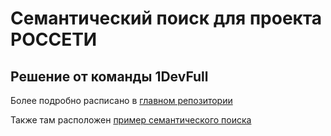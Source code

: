 
# Семантический поиск для проекта РОССЕТИ

## Решение от команды 1DevFull

Более подробно расписано в [главном репозитории](https://github.com/WerWebWer/db_1devfull_ROSSETI_back/blob/master/readme.md#%D1%81%D0%B5%D0%BC%D0%B0%D0%BD%D1%82%D0%B8%D1%87%D0%B5%D1%81%D0%BA%D0%B8%D0%B9-%D0%BF%D0%BE%D0%B8%D1%81%D0%BA)

Также там расположен [пример семантического поиска](https://github.com/WerWebWer/db_1devfull_ROSSETI_back#%D0%BF%D1%80%D0%B8%D0%BC%D0%B5%D1%80-%D1%81%D0%B5%D0%BC%D0%B0%D0%BD%D1%82%D0%B8%D1%87%D0%B5%D1%81%D0%BA%D0%BE%D0%B3%D0%BE-%D0%BF%D0%BE%D0%B8%D1%81%D0%BA%D0%B0)

